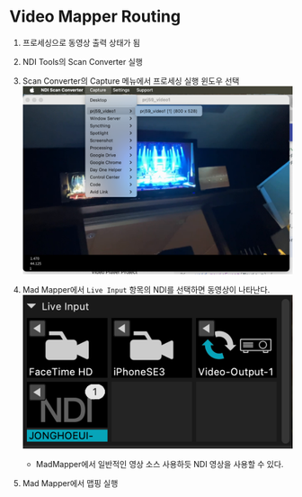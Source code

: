 # Video Mapper Routing

1. 프로세싱으로 동영상 출력 상태가 됨
1. NDI Tools의 Scan Converter 실행
1. Scan Converter의 Capture 메뉴에서 프로세싱 실행 윈도우 선택
    ![NDI ScanConverter에서 프로세싱 실행화면 선택하기](../../img/ndi-capture.png)

1. Mad Mapper에서 `Live Input` 항목의 NDI를 선택하면 동영상이 나타난다.
    ![MadMapper에서 Source 선택하기](../../img/ndi-mad.png)
    * MadMapper에서 일반적인 영상 소스 사용하듯 NDI 영상을 사용할 수 있다.
1. Mad Mapper에서 맵핑 실행



